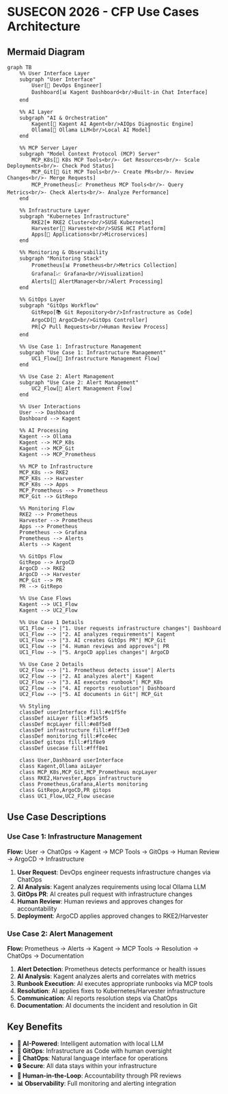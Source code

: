 # SUSECON 2026 - CFP Use Cases Architecture

## Mermaid Diagram

```mermaid
graph TB
    %% User Interface Layer
    subgraph "User Interface"
        User[👤 DevOps Engineer]
        Dashboard[📊 Kagent Dashboard<br/>Built-in Chat Interface]
    end

    %% AI Layer
    subgraph "AI & Orchestration"
        Kagent[🤖 Kagent AI Agent<br/>AIOps Diagnostic Engine]
        Ollama[🧠 Ollama LLM<br/>Local AI Model]
    end

    %% MCP Server Layer
    subgraph "Model Context Protocol (MCP) Server"
        MCP_K8s[🔧 K8s MCP Tools<br/>- Get Resources<br/>- Scale Deployments<br/>- Check Pod Status]
        MCP_Git[📝 Git MCP Tools<br/>- Create PRs<br/>- Review Changes<br/>- Merge Requests]
        MCP_Prometheus[📈 Prometheus MCP Tools<br/>- Query Metrics<br/>- Check Alerts<br/>- Analyze Performance]
    end

    %% Infrastructure Layer
    subgraph "Kubernetes Infrastructure"
        RKE2[☸️ RKE2 Cluster<br/>SUSE Kubernetes]
        Harvester[🚜 Harvester<br/>SUSE HCI Platform]
        Apps[📱 Applications<br/>Microservices]
    end

    %% Monitoring & Observability
    subgraph "Monitoring Stack"
        Prometheus[📊 Prometheus<br/>Metrics Collection]
        Grafana[📈 Grafana<br/>Visualization]
        Alerts[🚨 AlertManager<br/>Alert Processing]
    end

    %% GitOps Layer
    subgraph "GitOps Workflow"
        GitRepo[📚 Git Repository<br/>Infrastructure as Code]
        ArgoCD[🔄 ArgoCD<br/>GitOps Controller]
        PR[📋 Pull Requests<br/>Human Review Process]
    end

    %% Use Case 1: Infrastructure Management
    subgraph "Use Case 1: Infrastructure Management"
        UC1_Flow[🔄 Infrastructure Management Flow]
    end

    %% Use Case 2: Alert Management
    subgraph "Use Case 2: Alert Management"
        UC2_Flow[🚨 Alert Management Flow]
    end

    %% User Interactions
    User --> Dashboard
    Dashboard --> Kagent

    %% AI Processing
    Kagent --> Ollama
    Kagent --> MCP_K8s
    Kagent --> MCP_Git
    Kagent --> MCP_Prometheus

    %% MCP to Infrastructure
    MCP_K8s --> RKE2
    MCP_K8s --> Harvester
    MCP_K8s --> Apps
    MCP_Prometheus --> Prometheus
    MCP_Git --> GitRepo

    %% Monitoring Flow
    RKE2 --> Prometheus
    Harvester --> Prometheus
    Apps --> Prometheus
    Prometheus --> Grafana
    Prometheus --> Alerts
    Alerts --> Kagent

    %% GitOps Flow
    GitRepo --> ArgoCD
    ArgoCD --> RKE2
    ArgoCD --> Harvester
    MCP_Git --> PR
    PR --> GitRepo

    %% Use Case Flows
    Kagent --> UC1_Flow
    Kagent --> UC2_Flow

    %% Use Case 1 Details
    UC1_Flow --> |"1. User requests infrastructure changes"| Dashboard
    UC1_Flow --> |"2. AI analyzes requirements"| Kagent
    UC1_Flow --> |"3. AI creates GitOps PR"| MCP_Git
    UC1_Flow --> |"4. Human reviews and approves"| PR
    UC1_Flow --> |"5. ArgoCD applies changes"| ArgoCD

    %% Use Case 2 Details
    UC2_Flow --> |"1. Prometheus detects issue"| Alerts
    UC2_Flow --> |"2. AI analyzes alert"| Kagent
    UC2_Flow --> |"3. AI executes runbook"| MCP_K8s
    UC2_Flow --> |"4. AI reports resolution"| Dashboard
    UC2_Flow --> |"5. AI documents in Git"| MCP_Git

    %% Styling
    classDef userInterface fill:#e1f5fe
    classDef aiLayer fill:#f3e5f5
    classDef mcpLayer fill:#e8f5e8
    classDef infrastructure fill:#fff3e0
    classDef monitoring fill:#fce4ec
    classDef gitops fill:#f1f8e9
    classDef usecase fill:#fff8e1

    class User,Dashboard userInterface
    class Kagent,Ollama aiLayer
    class MCP_K8s,MCP_Git,MCP_Prometheus mcpLayer
    class RKE2,Harvester,Apps infrastructure
    class Prometheus,Grafana,Alerts monitoring
    class GitRepo,ArgoCD,PR gitops
    class UC1_Flow,UC2_Flow usecase
```

## Use Case Descriptions

### Use Case 1: Infrastructure Management
**Flow:** User → ChatOps → Kagent → MCP Tools → GitOps → Human Review → ArgoCD → Infrastructure

1. **User Request**: DevOps engineer requests infrastructure changes via ChatOps
2. **AI Analysis**: Kagent analyzes requirements using local Ollama LLM
3. **GitOps PR**: AI creates pull request with infrastructure changes
4. **Human Review**: Human reviews and approves changes for accountability
5. **Deployment**: ArgoCD applies approved changes to RKE2/Harvester

### Use Case 2: Alert Management
**Flow:** Prometheus → Alerts → Kagent → MCP Tools → Resolution → ChatOps → Documentation

1. **Alert Detection**: Prometheus detects performance or health issues
2. **AI Analysis**: Kagent analyzes alerts and correlates with metrics
3. **Runbook Execution**: AI executes appropriate runbooks via MCP tools
4. **Resolution**: AI applies fixes to Kubernetes/Harvester infrastructure
5. **Communication**: AI reports resolution steps via ChatOps
6. **Documentation**: AI documents the incident and resolution in Git

## Key Benefits

- **🤖 AI-Powered**: Intelligent automation with local LLM
- **🔄 GitOps**: Infrastructure as Code with human oversight
- **💬 ChatOps**: Natural language interface for operations
- **🔒 Secure**: All data stays within your infrastructure
- **👥 Human-in-the-Loop**: Accountability through PR reviews
- **📊 Observability**: Full monitoring and alerting integration
